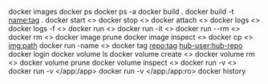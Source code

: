 docker images
docker ps 
docker ps -a
docker build .
docker build -t <name:tag> .
docker start <>
docker stop <>
docker attach <>
docker logs <>
docker logs -f <>
docker run <>
docker run -it <>
docker run --rm <>
docker rm <>
docker image prune
docker image inspect <>
docker cp <> <img:path>
docker run -name <name> <>
docker tag <repo:tag> <hub-user:hub-repo>
docker login
docker volume ls
docker volume create <>
docker volume rm <>
docker volume prune
docker volume inspect <>
docker run -v <>
docker run -v </app:/app>
docker run -v </app:/app:ro>
docker history <image>